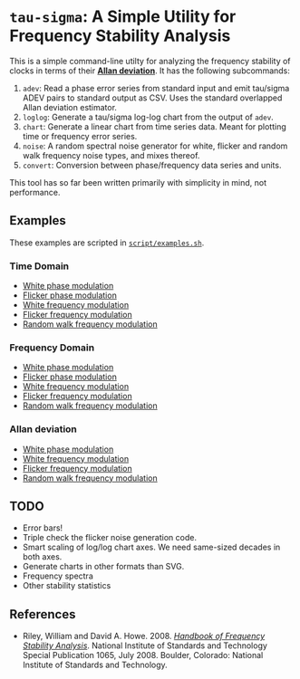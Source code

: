 # `tau-sigma`: A Simple Utility for Frequency Stability Analysis

This is a simple command-line utilty for analyzing the frequency
stability of clocks in terms of their
[**Allan deviation**](http://en.wikipedia.org/wiki/Allan_variance).
It has the following subcommands:

1. `adev`: Read a phase error series from standard input and emit
   tau/sigma ADEV pairs to standard output as CSV.  Uses the standard
   overlapped Allan deviation estimator.
2. `loglog`: Generate a tau/sigma log-log chart from the output of
   `adev`.
3. `chart`: Generate a linear chart from time series data.  Meant for
   plotting time or frequency error series.
4. `noise`: A random spectral noise generator for white, flicker and
   random walk frequency noise types, and mixes thereof.
5. `convert`: Conversion between phase/frequency data series and units.

This tool has so far been written primarily with simplicity in mind,
not performance.


## Examples

These examples are scripted in [`script/examples.sh`](script/examples.sh).


### Time Domain

* [White phase modulation](images/wpm_phase.svg)
* [Flicker phase modulation](images/fpm_phase.svg)
* [White frequency modulation](images/wfm_phase.svg)
* [Flicker frequency modulation](images/ffm_phase.svg)
* [Random walk frequency modulation](images/rwfm_frequency.svg)


### Frequency Domain

* [White phase modulation](images/wpm_frequency.svg)
* [Flicker phase modulation](images/fpm_frequency.svg)
* [White frequency modulation](images/wfm_frequency.svg)
* [Flicker frequency modulation](images/ffm_frequency.svg)
* [Random walk frequency modulation](images/rwfm_frequency.svg)


### Allan deviation

* [White phase modulation](images/wpm_adev.svg)
* [White frequency modulation](images/wfm_adev.svg)
* [Flicker frequency modulation](images/ffm_adev.svg)
* [Random walk frequency modulation](images/rwfm_adev.svg)


## TODO

* Error bars!
* Triple check the flicker noise generation code.
* Smart scaling of log/log chart axes.  We need same-sized decades in
  both axes.
* Generate charts in other formats than SVG.
* Frequency spectra
* Other stability statistics


## References

* Riley, William and David A. Howe.  2008.
  [*Handbook of Frequency Stability Analysis*](http://tf.nist.gov/general/pdf/2220.pdf).
  National Institute of Standards and Technology Special Publication
  1065, July 2008. Boulder, Colorado: National Institute of Standards
  and Technology.
